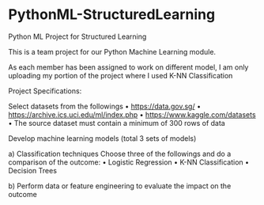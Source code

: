 # PythonML-StructuredLearning
Python ML Project for Structured Learning

This is a team project for our Python Machine Learning module.

As each member has been assigned to work on different model, I am only uploading my portion of the project where I used K-NN Classification

Project Specifications:

Select datasets from the followings
• https://data.gov.sg/
• https://archive.ics.uci.edu/ml/index.php
• https://www.kaggle.com/datasets
• The source dataset must contain a minimum of 300 rows of data

Develop machine learning models (total 3 sets of models)

a) Classification techniques
Choose three of the followings and do a comparison of the
outcome:
• Logistic Regression
• K-NN Classification
• Decision Trees

b) Perform data or feature engineering to evaluate the
impact on the outcome
